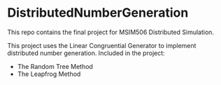 # DistributedNumberGeneration

This repo contains the final project for MSIM506 Distributed Simulation.

This project uses the Linear Congruential Generator to implement distributed number generation.
Included in the project:
  - The Random Tree Method
  - The Leapfrog Method
